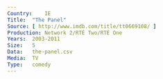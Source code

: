 ```yaml
---
Country:	IE
Title:	"The Panel"
Source:	[ http://www.imdb.com/title/tt0669108/ ]
Production:	Network 2/RTÉ Two/RTÉ One
Years:	2003-2011
Size:	5
Data:	the-panel.csv
Media:	TV
Type:	comedy
---
```

